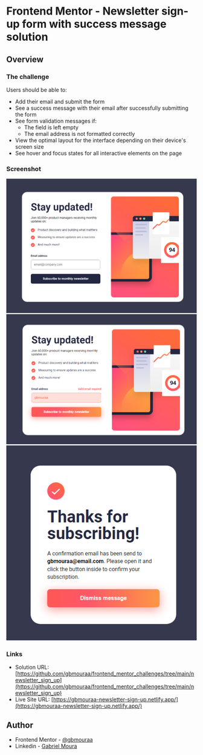 # Frontend Mentor - Newsletter sign-up form with success message solution
## Overview
### The challenge

Users should be able to:

- Add their email and submit the form
- See a success message with their email after successfully submitting the form
- See form validation messages if:
  - The field is left empty
  - The email address is not formatted correctly
- View the optimal layout for the interface depending on their device's screen size
- See hover and focus states for all interactive elements on the page

### Screenshot

![](./assets/images/screenshots/screenshot1.png)
![](./assets/images/screenshots/screenshot2.png)
![](./assets/images/screenshots/screenshot3.png)

### Links

- Solution URL: [https://github.com/gbmouraa/frontend_mentor_challenges/tree/main/newsletter_sign_up](https://github.com/gbmouraa/frontend_mentor_challenges/tree/main/newsletter_sign_up)
- Live Site URL: [https://gbmouraa-newsletter-sign-up.netlify.app/](https://gbmouraa-newsletter-sign-up.netlify.app/)


## Author

- Frontend Mentor - [@gbmouraa](https://www.frontendmentor.io/profile/gbmouraa)
- Linkedin - [Gabriel Moura](https://www.linkedin.com/in/gabriel-moura-b63382161/)
 
